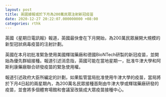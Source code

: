 ```yaml
---
layout: post
title: 英國據報或於下月為200萬民眾注射新冠疫苗
date: 2020-12-27 20:22:07.000000000 +08:00
categories: rthk
---
```


英國《星期日電訊報》報道，英國最快會在下月開始，為200萬民眾展開大規模的新型冠狀病毒疫苗的注射計劃。

英國在本月初批准緊急使用美國輝瑞藥廠和德國BioNTech研製的新冠疫苗，並開始為優先群組接種。報道引述消息指，英國可能在當地星期一，批准牛津大學和阿斯利康藥廠聯合研發疫苗的緊急使用權。

報道引述政府大臣所編定的計劃，如果監管當局批准使用牛津大學的疫苗，當局將於下月4日起的兩星期內，為200萬名民眾接種首劑由牛津大學或輝瑞藥廠研發的疫苗，並會將多個體育場館和會議室改裝成大眾疫苗接種中心。
